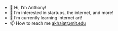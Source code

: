 - 👋 Hi, I’m Anthony!
- 👀 I’m interested in startups, the internet, and more!
- 🌱 I’m currently learning internet art!
- 📫 How to reach me akhaiat@mit.edu

<!---
akhaiat2/akhaiat2 is a ✨ special ✨ repository because its `README.md` (this file) appears on your GitHub profile.
You can click the Preview link to take a look at your changes.
--->
